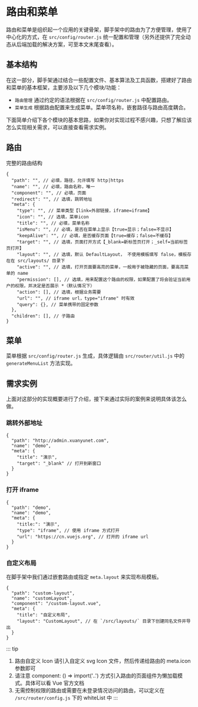 # 路由和菜单

路由和菜单是组织起一个应用的关键骨架，脚手架中的路由为了方便管理，使用了中心化的方式，在 `src/config/router.js` 统一配置和管理（另外还提供了完全动态从后端加载的解决方案，可至本文末尾查看）。


## 基本结构

在这一部分，脚手架通过结合一些配置文件、基本算法及工具函数，搭建好了路由和菜单的基本框架，主要涉及以下几个模块/功能：

- `路由管理` 通过约定的语法根据在 `src/config/router.js` 中配置路由。
- `菜单生成` 根据路由配置来生成菜单。菜单项名称，嵌套路径与路由高度耦合。

下面简单介绍下各个模块的基本思路，如果你对实现过程不感兴趣，只想了解应该怎么实现相关需求，可以直接查看需求实例。


## 路由

完整的路由结构

```json5
{
  "path": "", // 必填，路径，允许填写 http|https
  "name": "", // 必填，路由名称，唯一
  "component": "", // 必填，页面
  "redirect": "", // 选填，跳转地址
  "meta": {
    "type": "", // 菜单类型【link=外部链接，iframe=iframe】
    "icon": "", // 选填，菜单icon
    "title": "", // 必填，菜单名称
    "isMenu": "", // 必填，是否在菜单上显示【true=显示；false=不显示】
    "keepAlive": "", // 必填，是否缓存页面【true=缓存；false=不缓存】
    "target": "", // 选填，页面打开方式【_blank=新标签页打开；_self=当前标签页打开】
    "layout": "", // 选填，默认 DefaultLayout， 不使用模板填写 false，模板存在在 src/layouts/ 目录下
    "active": "", // 选填，打开页面要高亮的菜单，一般用于被隐藏的页面，要高亮菜单的 name
    "permission": [], // 选填，用来配置这个路由的权限，如果配置了将会验证当前用户的权限，并决定是否展示 *（默认情况下）
    "action": [], // 选填，根据业务需要
    "url": "", // iframe url，type="iframe" 时有效
    "query": {}, // 菜单携带的固定参数
  },
  "children": [], // 子路由
}
```


## 菜单
菜单根据 `src/config/router.js` 生成，具体逻辑由 `src/router/util.js` 中的 `generateMenuList` 方法实现。


## 需求实例

上面对这部分的实现概要进行了介绍，接下来通过实际的案例来说明具体该怎么做。


### 跳转外部地址

```json5
{
  "path": "http://admin.xuanyunet.com",
  "name": "demo",
  "meta": {
    "title": "演示",
    "target": "_blank" // 打开到新窗口
  }
}
```

### 打开 iframe

```json5
{
  "path": "demo",
  "name": "demo",
  "meta": {
    "title:": "演示",
    "type": "iframe", // 使用 iframe 方式打开
    "url": "https://cn.vuejs.org", // 打开的 iframe url
  }
}
```

### 自定义布局

在脚手架中我们通过嵌套路由或指定 `meta.layout` 来实现布局模板。 
```json5
{
  "path": "custom-layout",
  "name": "customLayout",
  "component": "/custom-layout.vue",
  "meta": {
    "title": "自定义布局",
    "layout": "CustomLayout", // 在 `/src/layouts/` 目录下创建同名文件并导出
  }
}
```

::: tip
1. 路由自定义 Icon 请引入自定义 svg Icon 文件，然后传递给路由的 meta.icon 参数即可
2. 请注意 component: () => import('..') 方式引入路由的页面组件为懒加载模式。具体可以看 Vue 官方文档
3. 无需控制权限的路由或需要在未登录情况访问的路由，可以定义在 `/src/router/config.js` 下的 whiteList 中
:::